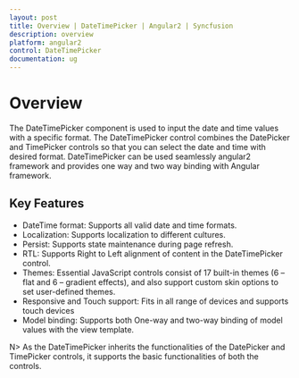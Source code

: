 ```yaml
---
layout: post
title: Overview | DateTimePicker | Angular2 | Syncfusion
description: overview
platform: angular2
control: DateTimePicker
documentation: ug
---
```


# Overview

The DateTimePicker component is used to input the date and time values with a specific format. The DateTimePicker control combines the DatePicker and TimePicker controls so that you can select the date and time with desired format.
DateTimePicker can be used seamlessly angular2 framework and provides one way and two way binding with Angular framework.

## Key Features

* DateTime format: Supports all valid date and time formats.
* Localization: Supports localization to different cultures.
* Persist: Supports state maintenance during page refresh.
* RTL: Supports Right to Left alignment of content in the DateTimePicker control.
* Themes: Essential JavaScript controls consist of 17 built-in themes (6 – flat and 6 – gradient effects), and also support custom skin options to set user-defined themes.
* Responsive and Touch support: Fits in all range of devices and supports touch devices  
* Model binding: Supports both One-way and two-way binding of model values with the view template.

N> As the DateTimePicker inherits the functionalities of the DatePicker and TimePicker controls, it supports the basic functionalities of both the controls.

